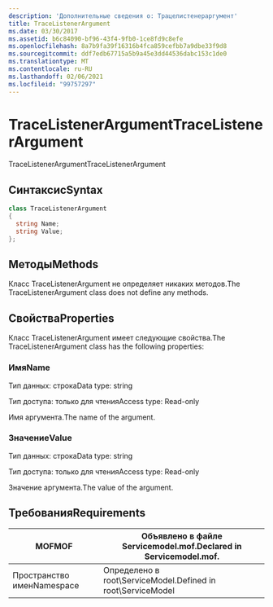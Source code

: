 ```yaml
---
description: 'Дополнительные сведения о: Трацелистенераргумент'
title: TraceListenerArgument
ms.date: 03/30/2017
ms.assetid: b6c84090-bf96-43f4-9fb0-1ce8fd9c8efe
ms.openlocfilehash: 8a7b9fa39f16316b4fca859cefbb7a9dbe33f9d8
ms.sourcegitcommit: ddf7edb67715a5b9a45e3dd44536dabc153c1de0
ms.translationtype: MT
ms.contentlocale: ru-RU
ms.lasthandoff: 02/06/2021
ms.locfileid: "99757297"
---
```

# <a name="tracelistenerargument"></a><span data-ttu-id="60efa-103">TraceListenerArgument</span><span class="sxs-lookup"><span data-stu-id="60efa-103">TraceListenerArgument</span></span>

<span data-ttu-id="60efa-104">TraceListenerArgument</span><span class="sxs-lookup"><span data-stu-id="60efa-104">TraceListenerArgument</span></span>  
  
## <a name="syntax"></a><span data-ttu-id="60efa-105">Синтаксис</span><span class="sxs-lookup"><span data-stu-id="60efa-105">Syntax</span></span>  
  
```csharp
class TraceListenerArgument  
{  
  string Name;  
  string Value;  
};  
```  
  
## <a name="methods"></a><span data-ttu-id="60efa-106">Методы</span><span class="sxs-lookup"><span data-stu-id="60efa-106">Methods</span></span>  

 <span data-ttu-id="60efa-107">Класс TraceListenerArgument не определяет никаких методов.</span><span class="sxs-lookup"><span data-stu-id="60efa-107">The TraceListenerArgument class does not define any methods.</span></span>  
  
## <a name="properties"></a><span data-ttu-id="60efa-108">Свойства</span><span class="sxs-lookup"><span data-stu-id="60efa-108">Properties</span></span>  

 <span data-ttu-id="60efa-109">Класс TraceListenerArgument имеет следующие свойства.</span><span class="sxs-lookup"><span data-stu-id="60efa-109">The TraceListenerArgument class has the following properties:</span></span>  
  
### <a name="name"></a><span data-ttu-id="60efa-110">Имя</span><span class="sxs-lookup"><span data-stu-id="60efa-110">Name</span></span>  

 <span data-ttu-id="60efa-111">Тип данных: строка</span><span class="sxs-lookup"><span data-stu-id="60efa-111">Data type: string</span></span>  
  
 <span data-ttu-id="60efa-112">Тип доступа: только для чтения</span><span class="sxs-lookup"><span data-stu-id="60efa-112">Access type: Read-only</span></span>  
  
 <span data-ttu-id="60efa-113">Имя аргумента.</span><span class="sxs-lookup"><span data-stu-id="60efa-113">The name of the argument.</span></span>  
  
### <a name="value"></a><span data-ttu-id="60efa-114">Значение</span><span class="sxs-lookup"><span data-stu-id="60efa-114">Value</span></span>  

 <span data-ttu-id="60efa-115">Тип данных: строка</span><span class="sxs-lookup"><span data-stu-id="60efa-115">Data type: string</span></span>  
  
 <span data-ttu-id="60efa-116">Тип доступа: только для чтения</span><span class="sxs-lookup"><span data-stu-id="60efa-116">Access type: Read-only</span></span>  
  
 <span data-ttu-id="60efa-117">Значение аргумента.</span><span class="sxs-lookup"><span data-stu-id="60efa-117">The value of the argument.</span></span>  
  
## <a name="requirements"></a><span data-ttu-id="60efa-118">Требования</span><span class="sxs-lookup"><span data-stu-id="60efa-118">Requirements</span></span>  
  
|<span data-ttu-id="60efa-119">MOF</span><span class="sxs-lookup"><span data-stu-id="60efa-119">MOF</span></span>|<span data-ttu-id="60efa-120">Объявлено в файле Servicemodel.mof.</span><span class="sxs-lookup"><span data-stu-id="60efa-120">Declared in Servicemodel.mof.</span></span>|  
|---------|-----------------------------------|  
|<span data-ttu-id="60efa-121">Пространство имен</span><span class="sxs-lookup"><span data-stu-id="60efa-121">Namespace</span></span>|<span data-ttu-id="60efa-122">Определено в root\ServiceModel.</span><span class="sxs-lookup"><span data-stu-id="60efa-122">Defined in root\ServiceModel</span></span>|
